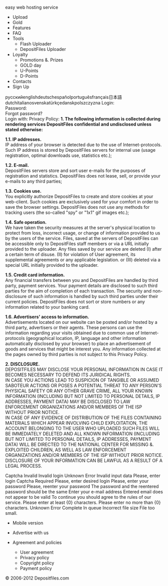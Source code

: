 easy web hosting service

*   Upload
*   Gold
*   Features
*   FAQ
*   Tools
    *   Flash Uploader
    *   DepositFiles Uploader
*   Loyalty
    *   Promotions &. Prizes
    *   GOLD day
    *   U-Points
    *   D-Points
*   Contacts
*   Sign Up

русскийenglishdeutschespañolportuguêsfrançais日本語dutchitalianosvenskatürkçedanskpolszczyzna Login:  
Password:  
Forgot password?  
Login with: Privacy Policy: **1\. The following information is collected during rendering services DepositFiles confidential and undisclosed unless stated otherwise:**  
  
**1.1. IP addresses.**  
IP address of your browser is detected due to the use of Internet-protocols. Such IP address is stored by DepositFiles servers for internal use (usage registration, optimal downloads use, statistics etc.);  
  
**1.2. E-mail.**  
DepositFiles servers store and sort user e-mails for the purposes of registration and statistics. DepositFiles does not lease, sell, or provide your e-mails to any third parties;  
  
**1.3. Cookies use.**  
You explicitly authorize DepositFiles to create and store cookies at your web-client. Such cookies are exclusively used for your comfort in order to save the browser settings. DepositFiles does not use any methods for tracking users (the so-called "spy" or "1x1" gif images etc.);  
  
**1.4. Safe operation.**  
We have taken the security measures at the server's physical location to protect from loss, incorrect usage, or change of information provided to us by the users of the service. Files, saved at the servers of DepositFiles can be accessible only to DepositFiles staff members or via a URL initially provided to the uploader. Any files saved by our service are deleted (I) after a certain term of disuse. (II) for violation of User agreement, its supplemental agreements or any applicable legislation. or (III) deleted via a special URL initially provided to the uploader.  
  
**1.5. Credit card information.**  
Any financial transfers between you and DepositFiles are handled by third party, payment services. Your payment details are disclosed to such third parties for the aim of completion of each transaction. The security and non-disclosure of such information is handled by such third parties under their current policies. DepositFiles does not sort or store numbers or any information related to your banking card.  
  
**1.6. Advertisers' access to information.**  
Advertisements located on our website can be posted and/or hosted by a third party, advertisers or their agents. These persons can use the information regarding your visits obtained due to common use of Internet-protocols (geographical location, IP, language and other information automatically disclosed by your browser) to place an advertisement of goods and services that might be interest you. Any information collected at the pages owned by third parties is not subject to this Privacy Policy.  

**2\. DISCLOSURE.**  
DEPOSITFILES MAY DISCLOSE YOUR PERSONAL INFORMATION IN CASE IT BECOMES NECESSARY TO DEFEND ITS JURIDICAL RIGHTS.  
IN CASE YOU ACTIONS LEAD TO SUSPICION OF TANGIBLE OR ASSUMED SABOTEUR ACTIONS OR POSES A POTENTIAL THREAT TO ANY PERSON'S PHYSICAL SAFETY OR ANY OTHER GRAVE CRIME, ALL YOUR KNOWN INFORMATION (INCLUDING BUT NOT LIMITED TO PERSONAL DETAILS, IP ADDRESSES, PAYMENT DATA) MAY BE DISCLOSED TO LAW ENFORCEMENT ORGANIZATIONS AND/OR MEMBERS OF THE ISP WITHOUT PRIOR NOTICE.  
IN CASE OF ANY EVIDENCE OF DISTRIBUTION OF THE FILES CONTAINING MATERIALS WHICH APPEAR INVOLVING CHILD EXPLOITATION, THE ACCOUNT BELONGING TO THE USER WHO UPLOADED SUCH FILES WILL BE IMMEDIATELY DELETED AND ALL KNOWN INFORMATION (INCLUDING BUT NOT LIMITED TO PERSONAL DETAILS, IP ADDRESSES, PAYMENT DATA) WILL BE DIRECTED TO THE NATIONAL CENTER FOR MISSING &. EXPLOITED CHILDREN, AS WELL AS LAW ENFORCEMENT ORGANIZATIONS AND/OR MEMBERS OF THE ISP WITHOUT PRIOR NOTICE.  
DISCLOSURE OF YOUR INFORMATION CAN BE LAWFUL AS A RESULT OF A LEGAL PROCESS.  

  
Captcha Invalid Invalid login Unknown Error Invalid input data Please, enter login Captcha Required Please, enter desired login Please, enter your password Please, reenter your password The password and the reentered password should be the same Enter your e-mail address Entered email does not appear to be valid To continue you should agree to the rules of our service. Please enter at least {0} characters. Please enter no more than {0} characters. Unknown Error Complete In queue Incorrect file size File too small.

*   Mobile version

*   Advertise with us
*   Agreement and policies
    *   User agreement
    *   Privacy policy
    *   Copyright policy
    *   Payment policy

© 2006-2012 Depositfiles.com